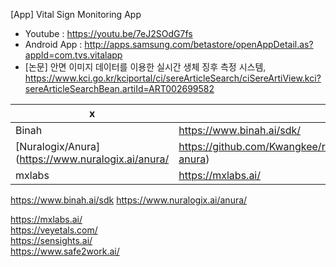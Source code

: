 


[App] Vital Sign Monitoring App
- Youtube : https://youtu.be/7eJ2SOdG7fs  
- Android App : http://apps.samsung.com/betastore/openAppDetail.as?appId=com.tvs.vitalapp  
- [논문] 안면 이미지 데이터를 이용한 실시간 생체 징후 측정 시스템, https://www.kci.go.kr/kciportal/ci/sereArticleSearch/ciSereArtiView.kci?sereArticleSearchBean.artiId=ART002699582

|x|x|x|
|--|--|--|
|Binah|https://www.binah.ai/sdk/|-|
|[Nuralogix/Anura](https://www.nuralogix.ai/anura/|https://github.com/Kwangkee/rPPG/blob/main/rPPG%40Nuralogix.md#nuralogix-anura)|x|
|mxlabs|https://mxlabs.ai/|x|






https://www.binah.ai/sdk
https://www.nuralogix.ai/anura/  

https://mxlabs.ai/  
https://veyetals.com/  
https://sensights.ai/  
https://www.safe2work.ai/  

